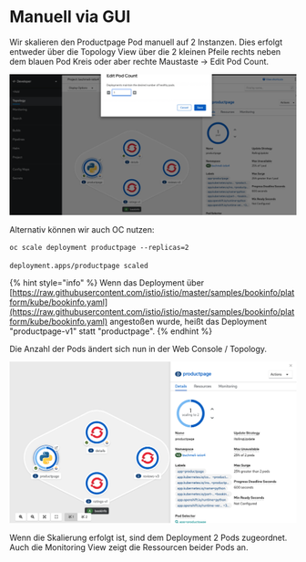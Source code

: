 # Manuell via GUI

Wir skalieren den Productpage Pod manuell auf 2 Instanzen. Dies erfolgt entweder über die Topology View über die 2 kleinen Pfeile rechts neben dem blauen Pod Kreis oder aber rechte Maustaste -&gt; Edit Pod Count.

![](../../../.gitbook/assets/screenshot-2020-09-14-at-18.02.14.png)

Alternativ können wir auch OC nutzen:

```text
oc scale deployment productpage --replicas=2

deployment.apps/productpage scaled
```

{% hint style="info" %}
Wenn das Deployment über [https://raw.githubusercontent.com/istio/istio/master/samples/bookinfo/platform/kube/bookinfo.yaml](https://raw.githubusercontent.com/istio/istio/master/samples/bookinfo/platform/kube/bookinfo.yaml) angestoßen wurde, heißt das Deployment "productpage-v1" statt "productpage".
{% endhint %}

Die Anzahl der Pods ändert sich nun in der Web Console / Topology.

![](../../../.gitbook/assets/screenshot-2020-09-14-at-18.06.30.png)

Wenn die Skalierung erfolgt ist, sind dem Deployment 2 Pods zugeordnet. Auch die Monitoring View zeigt die Ressourcen beider Pods an.


